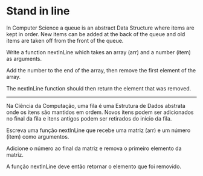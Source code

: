 # Stand in line

In Computer Science a queue is an abstract Data Structure where items are kept in order. New items can be added at the back of the queue and old items are taken off from the front of the queue.

Write a function nextInLine which takes an array (arr) and a number (item) as arguments.

Add the number to the end of the array, then remove the first element of the array.

The nextInLine function should then return the element that was removed.

---

Na Ciência da Computação, uma fila é uma Estrutura de Dados abstrata onde os itens são mantidos em ordem. Novos itens podem ser adicionados no final da fila e itens antigos podem ser retirados do início da fila.

Escreva uma função nextInLine que recebe uma matriz (arr) e um número (item) como argumentos.

Adicione o número ao final da matriz e remova o primeiro elemento da matriz.

A função nextInLine deve então retornar o elemento que foi removido.